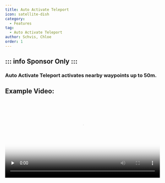 ```yaml
---
title: Auto Activate Teleport
icon: satellite-dish
category:
  - Features
tag:
  - Auto Activate Teleport
author: Schvis, Chloe
order: 1
---
```

::: info Sponsor Only
:::
---
### Auto Activate Teleport activates nearby waypoints up to 50m.

## Example Video:

<video controls preload="none" width="100%" poster="https://nextcloud.atruicardona.xyz/s/ydzPcwiLDfEGMJY/preview"><source src="https://nextcloud.atruicardona.xyz/s/ydzPcwiLDfEGMJY/download" type="video/mp4"></video>

